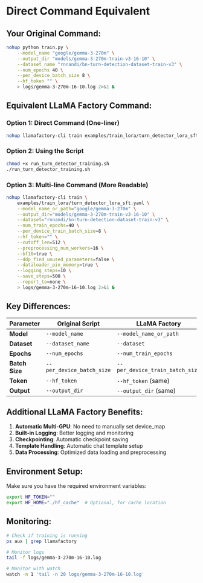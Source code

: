 # Direct Command Equivalent

## Your Original Command:
```bash
nohup python train.py \
    --model_name "google/gemma-3-270m" \
    --output_dir "models/gemma-3-270m-train-v3-16-10" \
    --dataset_name "rnnandi/bn-turn-detection-dataset-train-v3" \
    --num_epochs 40 \
    --per_device_batch_size 8 \
    --hf_token "" \
    > logs/gemma-3-270m-16-10.log 2>&1 &
```

## Equivalent LLaMA Factory Command:

### Option 1: Direct Command (One-liner)
```bash
nohup llamafactory-cli train examples/train_lora/turn_detector_lora_sft.yaml --model_name_or_path="google/gemma-3-270m" --output_dir="models/gemma-3-270m-train-v3-16-10" --dataset="rnnandi/bn-turn-detection-dataset-train-v3" --num_train_epochs=40 --per_device_train_batch_size=8 --hf_token="" --cutoff_len=512 --preprocessing_num_workers=16 --bf16=true --ddp_find_unused_parameters=false --dataloader_pin_memory=true --logging_steps=10 --save_steps=500 --report_to=none > logs/gemma-3-270m-16-10.log 2>&1 &
```

### Option 2: Using the Script
```bash
chmod +x run_turn_detector_training.sh
./run_turn_detector_training.sh
```

### Option 3: Multi-line Command (More Readable)
```bash
nohup llamafactory-cli train \
    examples/train_lora/turn_detector_lora_sft.yaml \
    --model_name_or_path="google/gemma-3-270m" \
    --output_dir="models/gemma-3-270m-train-v3-16-10" \
    --dataset="rnnandi/bn-turn-detection-dataset-train-v3" \
    --num_train_epochs=40 \
    --per_device_train_batch_size=8 \
    --hf_token="" \
    --cutoff_len=512 \
    --preprocessing_num_workers=16 \
    --bf16=true \
    --ddp_find_unused_parameters=false \
    --dataloader_pin_memory=true \
    --logging_steps=10 \
    --save_steps=500 \
    --report_to=none \
    > logs/gemma-3-270m-16-10.log 2>&1 &
```

## Key Differences:

| Parameter | Original Script | LLaMA Factory |
|-----------|----------------|---------------|
| **Model** | `--model_name` | `--model_name_or_path` |
| **Dataset** | `--dataset_name` | `--dataset` |
| **Epochs** | `--num_epochs` | `--num_train_epochs` |
| **Batch Size** | `--per_device_batch_size` | `--per_device_train_batch_size` |
| **Token** | `--hf_token` | `--hf_token` (same) |
| **Output** | `--output_dir` | `--output_dir` (same) |

## Additional LLaMA Factory Benefits:

1. **Automatic Multi-GPU**: No need to manually set device_map
2. **Built-in Logging**: Better logging and monitoring
3. **Checkpointing**: Automatic checkpoint saving
4. **Template Handling**: Automatic chat template setup
5. **Data Processing**: Optimized data loading and preprocessing

## Environment Setup:

Make sure you have the required environment variables:
```bash
export HF_TOKEN=""
export HF_HOME="./hf_cache"  # Optional, for cache location
```

## Monitoring:

```bash
# Check if training is running
ps aux | grep llamafactory

# Monitor logs
tail -f logs/gemma-3-270m-16-10.log

# Monitor with watch
watch -n 1 'tail -n 20 logs/gemma-3-270m-16-10.log'
```
